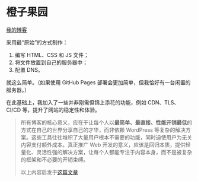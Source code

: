 # 橙子果园

[我的博客][blog]

[blog]: https://blog.oorangeeee.com

采用最“原始”的方式制作：

1. 编写 HTML、CSS 和 JS 文件；
2. 将文件放置到自己的服务器中；
3. 配置 DNS。

就这么简单。（如果使用 GitHub Pages 部署会更加简单，但我恰好有一台闲置的服务器。）

在此基础上，我加入了一些并非刚需但锦上添花的功能，例如 CDN、TLS、CI/CD 等，提升了网站的稳定性和体验。

> 所有博客的核心意义，应在于让每个人以**最简单、最直接、性能开销最低**的方式在自己的世界分享自己的才华，而非依赖 WordPress 等复杂的解决方案。这些工具往往堆积了大量用户根本不需要的功能，同时迫使用户为无关内容支付额外成本。真正推广 Web 开发的意义，应该是回归本质，提供轻量化、灵活性强的解决方案，让每个人都能专注于内容本身，而不是被复杂的框架和不必要的开销束缚。
> 
> 以上内容启发于[这篇文章][web1]

[web1]: https://kristoff.it/blog/static-site-paradox/